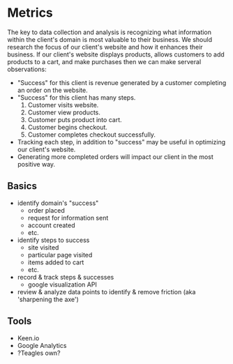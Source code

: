Metrics
=======

The key to data collection and analysis is recognizing what information within the client's domain is most valuable to their business. We should research the focus of our client's website and how it enhances their business. If our client's website displays products, allows customers to add products to a cart, and make purchases then we can make serveral observations:

- "Success" for this client is revenue generated by a customer completing an order on the website.
- "Success" for this client has many steps.
  1. Customer visits website.
  2. Customer view products.
  3. Customer puts product into cart.
  4. Customer begins checkout.
  5. Customer completes checkout successfully.
- Tracking each step, in addition to "success" may be useful in optimizing our client's website.
- Generating more completed orders will impact our client in the most positive way.


## Basics
- identify domain's "success"
  - order placed
  - request for information sent
  - account created
  - etc.
- identify steps to success
  - site visited
  - particular page visited
  - items added to cart
  - etc.
- record & track steps & successes
  - google visualization API
- review & analyze data points to identify & remove friction (aka 'sharpening the axe')

## Tools
- Keen.io
- Google Analytics
- ?Teagles own?
